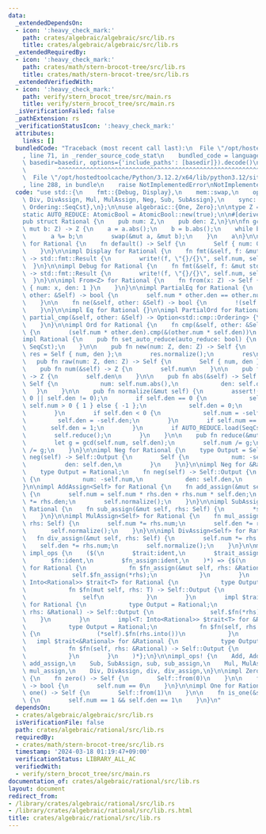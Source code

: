 ```yaml
---
data:
  _extendedDependsOn:
  - icon: ':heavy_check_mark:'
    path: crates/algebraic/algebraic/src/lib.rs
    title: crates/algebraic/algebraic/src/lib.rs
  _extendedRequiredBy:
  - icon: ':heavy_check_mark:'
    path: crates/math/stern-brocot-tree/src/lib.rs
    title: crates/math/stern-brocot-tree/src/lib.rs
  _extendedVerifiedWith:
  - icon: ':heavy_check_mark:'
    path: verify/stern_brocot_tree/src/main.rs
    title: verify/stern_brocot_tree/src/main.rs
  _isVerificationFailed: false
  _pathExtension: rs
  _verificationStatusIcon: ':heavy_check_mark:'
  attributes:
    links: []
  bundledCode: "Traceback (most recent call last):\n  File \"/opt/hostedtoolcache/Python/3.12.2/x64/lib/python3.12/site-packages/onlinejudge_verify/documentation/build.py\"\
    , line 71, in _render_source_code_stat\n    bundled_code = language.bundle(stat.path,\
    \ basedir=basedir, options={'include_paths': [basedir]}).decode()\n          \
    \         ^^^^^^^^^^^^^^^^^^^^^^^^^^^^^^^^^^^^^^^^^^^^^^^^^^^^^^^^^^^^^^^^^^^^^^^^^^^^^^^^^\n\
    \  File \"/opt/hostedtoolcache/Python/3.12.2/x64/lib/python3.12/site-packages/onlinejudge_verify/languages/rust.py\"\
    , line 288, in bundle\n    raise NotImplementedError\nNotImplementedError\n"
  code: "use std::{\n    fmt::{Debug, Display},\n    mem::swap,\n    ops::{Add, AddAssign,\
    \ Div, DivAssign, Mul, MulAssign, Neg, Sub, SubAssign},\n    sync::atomic::{AtomicBool,\
    \ Ordering::SeqCst},\n};\n\nuse algebraic::{One, Zero};\n\ntype Z = i128;\n\n\
    static AUTO_REDUCE: AtomicBool = AtomicBool::new(true);\n\n#[derive(Clone, Copy)]\n\
    pub struct Rational {\n    pub num: Z,\n    pub den: Z,\n}\n\nfn gcd(mut a: Z,\
    \ mut b: Z) -> Z {\n    a = a.abs();\n    b = b.abs();\n    while b != 0 {\n \
    \       a %= b;\n        swap(&mut a, &mut b);\n    }\n    a\n}\n\nimpl Default\
    \ for Rational {\n    fn default() -> Self {\n        Self { num: 0, den: 1 }\n\
    \    }\n}\n\nimpl Display for Rational {\n    fn fmt(&self, f: &mut std::fmt::Formatter<'_>)\
    \ -> std::fmt::Result {\n        write!(f, \"{}/{}\", self.num, self.den)\n  \
    \  }\n}\n\nimpl Debug for Rational {\n    fn fmt(&self, f: &mut std::fmt::Formatter<'_>)\
    \ -> std::fmt::Result {\n        write!(f, \"{}/{}\", self.num, self.den)\n  \
    \  }\n}\n\nimpl From<Z> for Rational {\n    fn from(x: Z) -> Self {\n        Self\
    \ { num: x, den: 1 }\n    }\n}\n\nimpl PartialEq for Rational {\n    fn eq(&self,\
    \ other: &Self) -> bool {\n        self.num * other.den == other.num * self.den\n\
    \    }\n\n    fn ne(&self, other: &Self) -> bool {\n        !(self == other)\n\
    \    }\n}\n\nimpl Eq for Rational {}\n\nimpl PartialOrd for Rational {\n    fn\
    \ partial_cmp(&self, other: &Self) -> Option<std::cmp::Ordering> {\n        Some(self.cmp(other))\n\
    \    }\n}\n\nimpl Ord for Rational {\n    fn cmp(&self, other: &Self) -> std::cmp::Ordering\
    \ {\n        (self.num * other.den).cmp(&(other.num * self.den))\n    }\n}\n\n\
    impl Rational {\n    pub fn set_auto_reduce(auto_reduce: bool) {\n        AUTO_REDUCE.store(auto_reduce,\
    \ SeqCst);\n    }\n\n    pub fn new(num: Z, den: Z) -> Self {\n        let mut\
    \ res = Self { num, den };\n        res.normalize();\n        res\n    }\n\n \
    \   pub fn raw(num: Z, den: Z) -> Self {\n        Self { num, den }\n    }\n\n\
    \    pub fn num(&self) -> Z {\n        self.num\n    }\n\n    pub fn den(&self)\
    \ -> Z {\n        self.den\n    }\n\n    pub fn abs(&self) -> Self {\n       \
    \ Self {\n            num: self.num.abs(),\n            den: self.den,\n     \
    \   }\n    }\n\n    pub fn normalize(&mut self) {\n        assert!(self.num !=\
    \ 0 || self.den != 0);\n        if self.den == 0 {\n            self.num = if\
    \ self.num > 0 { 1 } else { -1 };\n            self.den = 0;\n            return;\n\
    \        }\n        if self.den < 0 {\n            self.num = -self.num;\n   \
    \         self.den = -self.den;\n        }\n        if self.num == 0 {\n     \
    \       self.den = 1;\n        }\n        if AUTO_REDUCE.load(SeqCst) {\n    \
    \        self.reduce();\n        }\n    }\n\n    pub fn reduce(&mut self) {\n\
    \        let g = gcd(self.num, self.den);\n        self.num /= g;\n        self.den\
    \ /= g;\n    }\n}\n\nimpl Neg for Rational {\n    type Output = Self;\n    fn\
    \ neg(self) -> Self::Output {\n        Self {\n            num: -self.num,\n \
    \           den: self.den,\n        }\n    }\n}\n\nimpl Neg for &Rational {\n\
    \    type Output = Rational;\n    fn neg(self) -> Self::Output {\n        Rational\
    \ {\n            num: -self.num,\n            den: self.den,\n        }\n    }\n\
    }\n\nimpl AddAssign<Self> for Rational {\n    fn add_assign(&mut self, rhs: Self)\
    \ {\n        self.num = self.num * rhs.den + rhs.num * self.den;\n        self.den\
    \ *= rhs.den;\n        self.normalize();\n    }\n}\n\nimpl SubAssign<Self> for\
    \ Rational {\n    fn sub_assign(&mut self, rhs: Self) {\n        *self += -rhs;\n\
    \    }\n}\n\nimpl MulAssign<Self> for Rational {\n    fn mul_assign(&mut self,\
    \ rhs: Self) {\n        self.num *= rhs.num;\n        self.den *= rhs.den;\n \
    \       self.normalize();\n    }\n}\n\nimpl DivAssign<Self> for Rational {\n \
    \   fn div_assign(&mut self, rhs: Self) {\n        self.num *= rhs.den;\n    \
    \    self.den *= rhs.num;\n        self.normalize();\n    }\n}\n\nmacro_rules!\
    \ impl_ops {\n    ($(\n        $trait:ident,\n        $trait_assign:ident,\n \
    \       $fn:ident,\n        $fn_assign:ident,\n    )*) => {$(\n        impl $trait_assign<&Rational>\
    \ for Rational {\n            fn $fn_assign(&mut self, rhs: &Rational) {\n   \
    \             self.$fn_assign(*rhs);\n            }\n        }\n        impl<T:\
    \ Into<Rational>> $trait<T> for Rational {\n            type Output = Rational;\n\
    \            fn $fn(mut self, rhs: T) -> Self::Output {\n                self.$fn_assign(rhs.into());\n\
    \                self\n            }\n        }\n        impl $trait<&Rational>\
    \ for Rational {\n            type Output = Rational;\n            fn $fn(self,\
    \ rhs: &Rational) -> Self::Output {\n                self.$fn(*rhs)\n        \
    \    }\n        }\n        impl<T: Into<Rational>> $trait<T> for &Rational {\n\
    \            type Output = Rational;\n            fn $fn(self, rhs: T) -> Self::Output\
    \ {\n                (*self).$fn(rhs.into())\n            }\n        }\n     \
    \   impl $trait<&Rational> for &Rational {\n            type Output = Rational;\n\
    \            fn $fn(self, rhs: &Rational) -> Self::Output {\n                (*self).$fn(*rhs)\n\
    \            }\n        }\n    )*};\n}\n\nimpl_ops! {\n    Add, AddAssign, add,\
    \ add_assign,\n    Sub, SubAssign, sub, sub_assign,\n    Mul, MulAssign, mul,\
    \ mul_assign,\n    Div, DivAssign, div, div_assign,\n}\n\nimpl Zero for Rational\
    \ {\n    fn zero() -> Self {\n        Self::from(0)\n    }\n\n    fn is_zero(&self)\
    \ -> bool {\n        self.num == 0\n    }\n}\n\nimpl One for Rational {\n    fn\
    \ one() -> Self {\n        Self::from(1)\n    }\n\n    fn is_one(&self) -> bool\
    \ {\n        self.num == 1 && self.den == 1\n    }\n}\n"
  dependsOn:
  - crates/algebraic/algebraic/src/lib.rs
  isVerificationFile: false
  path: crates/algebraic/rational/src/lib.rs
  requiredBy:
  - crates/math/stern-brocot-tree/src/lib.rs
  timestamp: '2024-03-18 01:19:47+09:00'
  verificationStatus: LIBRARY_ALL_AC
  verifiedWith:
  - verify/stern_brocot_tree/src/main.rs
documentation_of: crates/algebraic/rational/src/lib.rs
layout: document
redirect_from:
- /library/crates/algebraic/rational/src/lib.rs
- /library/crates/algebraic/rational/src/lib.rs.html
title: crates/algebraic/rational/src/lib.rs
---
```

